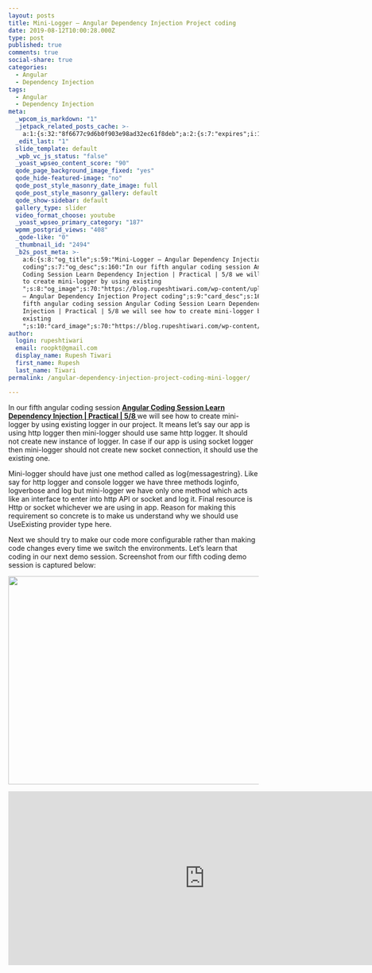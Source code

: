 ```yaml
---
layout: posts
title: Mini-Logger – Angular Dependency Injection Project coding
date: 2019-08-12T10:00:28.000Z
type: post
published: true
comments: true
social-share: true
categories:
  - Angular
  - Dependency Injection
tags:
  - Angular
  - Dependency Injection
meta:
  _wpcom_is_markdown: "1"
  _jetpack_related_posts_cache: >-
    a:1:{s:32:"8f6677c9d6b0f903e98ad32ec61f8deb";a:2:{s:7:"expires";i:1609993501;s:7:"payload";a:3:{i:0;a:1:{s:2:"id";i:2502;}i:1;a:1:{s:2:"id";i:2511;}i:2;a:1:{s:2:"id";i:2514;}}}}
  _edit_last: "1"
  slide_template: default
  _wpb_vc_js_status: "false"
  _yoast_wpseo_content_score: "90"
  qode_page_background_image_fixed: "yes"
  qode_hide-featured-image: "no"
  qode_post_style_masonry_date_image: full
  qode_post_style_masonry_gallery: default
  qode_show-sidebar: default
  gallery_type: slider
  video_format_choose: youtube
  _yoast_wpseo_primary_category: "187"
  wpmm_postgrid_views: "408"
  _qode-like: "0"
  _thumbnail_id: "2494"
  _b2s_post_meta: >-
    a:6:{s:8:"og_title";s:59:"Mini-Logger – Angular Dependency Injection Project
    coding";s:7:"og_desc";s:160:"In our fifth angular coding session Angular
    Coding Session Learn Dependency Injection | Practical | 5/8 we will see how
    to create mini-logger by using existing
    ";s:8:"og_image";s:70:"https://blog.rupeshtiwari.com/wp-content/uploads/2019/07/RUPESH-92.png";s:10:"card_title";s:59:"Mini-Logger
    – Angular Dependency Injection Project coding";s:9:"card_desc";s:160:"In our
    fifth angular coding session Angular Coding Session Learn Dependency
    Injection | Practical | 5/8 we will see how to create mini-logger by using
    existing
    ";s:10:"card_image";s:70:"https://blog.rupeshtiwari.com/wp-content/uploads/2019/07/RUPESH-92.png";}
author:
  login: rupeshtiwari
  email: roopkt@gmail.com
  display_name: Rupesh Tiwari
  first_name: Rupesh
  last_name: Tiwari
permalink: /angular-dependency-injection-project-coding-mini-logger/

---
```


<p>In our fifth angular coding session <a href="https://www.youtube.com/watch?v=SIAuVR3u3m8&amp;list=PLZed_adPqIJrQ5uFoaQg8P_fDNGjpeSRH&amp;index=32" target="_blank" rel="noopener noreferrer"><strong>Angular Coding Session Learn Dependency Injection | Practical | 5/8 </strong></a>we will see how to create mini-logger by using existing logger in our project. It means let’s say our app is using http logger then mini-logger should use same http logger. It should not create new instance of logger. In case if our app is using socket logger then mini-logger should not create new socket connection, it should use the existing one.</p>
<p>Mini-logger should have just one method called as log{messagestring}. Like say for http logger and console logger we have three methods loginfo, logverbose and log but mini-logger we have only one method which acts like an interface to enter into http API or socket and log it. Final resource is Http or socket whichever we are using in app. Reason for making this requirement so concrete is to make us understand why we should use UseExisting provider type here.</p>
<p>Next we should try to make our code more configurable rather than making code changes every time we switch the environments. Let’s learn that coding in our next demo session. Screenshot from our fifth coding demo session is captured below:</p>
<p><img class="alignnone size-full wp-image-2509" src="{{ site.baseurl }}/assets/2019/08/DI_Coding_5.png" alt="" width="790" height="419" /></p>
<p><iframe src="https://www.youtube.com/embed/SIAuVR3u3m8" width="790" height="350" frameborder="0" allowfullscreen="allowfullscreen"><span data-mce-type="bookmark" style="display: inline-block; width: 0px; overflow: hidden; line-height: 0;" class="mce_SELRES_start">﻿</span></iframe></p>

